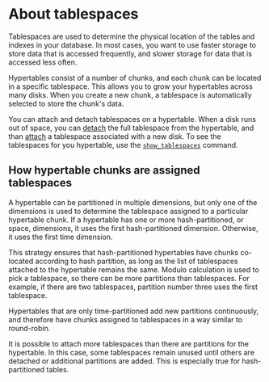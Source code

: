 # About tablespaces
Tablespaces are used to determine the physical location of the tables and
indexes in your database. In most cases, you want to use faster storage to store
data that is accessed frequently, and slower storage for data that is accessed
less often.

Hypertables consist of a number of chunks, and each chunk can be located in a
specific tablespace. This allows you to grow your hypertables across many disks.
When you create a new chunk, a tablespace is automatically selected to store the
chunk's data.

You can attach and detach tablespaces on a hypertable. When a disk runs
out of space, you can [detach][detach_tablespace] the full tablespace from the
hypertable, and than [attach][attach_tablespace] a tablespace associated with a
new disk. To see the tablespaces for you hypertable, use the
[`show_tablespaces`][show_tablespaces]
command.

## How hypertable chunks are assigned tablespaces
A hypertable can be partitioned in multiple dimensions, but only one of the
dimensions is used to determine the tablespace assigned to a particular
hypertable chunk. If a hypertable has one or more hash-partitioned, or space,
dimensions, it uses the first hash-partitioned dimension. Otherwise, it uses the
first time dimension.

This strategy ensures that hash-partitioned hypertables have chunks co-located
according to hash partition, as long as the list of tablespaces attached to the
hypertable remains the same. Modulo calculation is used to pick a tablespace, so
there can be more partitions than tablespaces. For example, if there are two
tablespaces, partition number three uses the first tablespace.

Hypertables that are only time-partitioned add new partitions continuously, and
therefore have chunks assigned to tablespaces in a way similar to round-robin.

<highlight type="note">
It is possible to attach more tablespaces than there are partitions for the
hypertable. In this case, some tablespaces remain unused until others are detached
or additional partitions are added. This is especially true for hash-partitioned
tables.
</highlight>


[postgres-tablespaces]: https://www.postgresql.org/docs/current/static/manage-ag-tablespaces.html
[attach_tablespace]: /api/:currentVersion:/hypertable/attach_tablespace/
[detach_tablespace]: /api/:currentVersion:/hypertable/detach_tablespace/
[show_tablespaces]: /api/:currentVersion:/hypertable/show_tablespaces/
